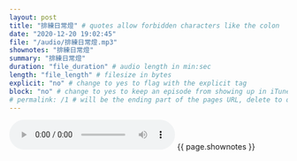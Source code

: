 ```yaml
---
layout: post
title: "排練日常燈" # quotes allow forbidden characters like the colon
date: "2020-12-20 19:02:45"
file: "/audio/排練日常燈.mp3"
shownotes: "排練日常燈"
summary: "排練日常燈"
duration: "file_duration" # audio length in min:sec
length: "file_length" # filesize in bytes
explicit: "no" # change to yes to flag with the explicit tag
block: "no" # change to yes to keep an episode from showing up in iTunes
# permalink: /1 # will be the ending part of the pages URL, delete to default to the title
---
```


<audio controls>
<source src="{{site.url}}{{site.baseurl}}{{ page.file }}" type="audio/x-mp3">
Your browser does not support the audio element.
</audio>
{{ page.shownotes }}
